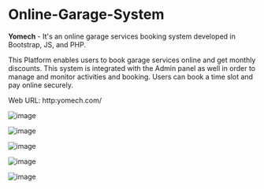 # Online-Garage-System

<b>Yomech</b> - It's an online garage services booking system developed in Bootstrap, JS, and PHP.

This Platform enables users to book garage services online and get monthly discounts. This system is integrated with the Admin panel as well in order to manage and monitor activities and booking. Users can book a time slot and pay online securely.

Web URL: http:yomech.com/ 

![image](https://user-images.githubusercontent.com/32332070/148042024-cc9007f9-1e27-4b27-a16b-7cc8b2f811ef.png)

![image](https://user-images.githubusercontent.com/32332070/148042370-e94d17e3-308c-4e0f-935b-feea6bddd3cd.png)

![image](https://user-images.githubusercontent.com/32332070/148042528-071f58d4-464b-4d0b-a018-ec3b852623c6.png)

![image](https://user-images.githubusercontent.com/32332070/148042620-34de954c-c03d-487a-8f35-bfaeca8a5ad3.png)

![image](https://user-images.githubusercontent.com/32332070/148043050-4d4364ce-3dca-4ef2-8682-c09218ba9846.png)

